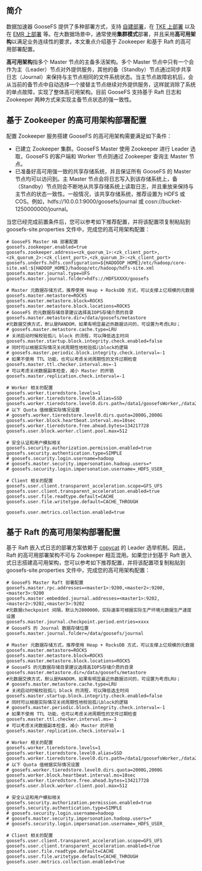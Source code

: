 ## 简介

数据加速器 GooseFS 提供了多种部署方式，支持 [自建部署](https://cloud.tencent.com/document/product/1424/68299)，在 [TKE 上部署](https://cloud.tencent.com/document/product/1424/68301) 以及在 [EMR 上部署](https://cloud.tencent.com/document/product/1424/68300) 等。在大数据场景中，通常使用**集群模式**部署，并且采用**高可用架构**以满足业务连续性的要求，本文重点介绍基于 Zookeeper 和基于 Raft 的高可用部署配置。

**高可用架构**指多个 Master 节点的主备多活架构。多个 Master 节点中只有一个会作为主（Leader）节点对外提供服务，其他的备（Standby）节点通过同步共享日志（Journal）来保持与主节点相同的文件系统状态。当主节点故障宕机后，会从当前的备节点中自动选择一个接替主节点继续对外提供服务，这样就消除了系统的单点故障，实现了整体高可用架构。目前 GooseFS 支持基于 Raft 日志和 Zookeeper 两种方式来实现主备节点状态的强一致性。

## 基于 Zookeeper 的高可用架构部署配置

配置 Zookeeper 服务搭建 GooseFS 的高可用架构需要满足如下条件：

- 已建立 Zookeeper 集群。GooseFS Master 使用 Zookeeper 进行 Leader 选取，GooseFS 的客户端和 Worker 节点则通过 Zookeeper 查询主 Master 节点。
- 已准备好高可用强一致的共享存储系统，并且保证所有 GooseFS 的 Master 节点均可以访问到。主 Master 节点会将日志写入到该存储系统上，备（Standby）节点则会不断地从共享存储系统上读取日志，并且重放来保持与主节点的状态一致性。一般情况，该共享存储系统，推荐设置为 HDFS 或 COS。例如，hdfs://10.0.0.1:9000/goosefs/journal 或 cosn://bucket-1250000000/journal。

当您已经完成前置条件后，您可以参考如下推荐配置，并将该配置项复制粘贴到 goosefs-site.properties 文件中，完成您的高可用架构配置：

```
# GooseFS Master HA 部署配置
goosefs.zookeeper.enabled=true
goosefs.zookeeper.address=<zk_quorum_1>:<zk_client_port>,<zk_quorum_2>:<zk_client_port>,<zk_quorum_3>:<zk_client_port>
goosefs.underfs.hdfs.configuration=${HADOOOP_HOME}/etc/hadoop/core-site.xml:${HADOOP_HOME}/hadoop/etc/hadoop/hdfs-site.xml
goosefs.master.journal.type=UFS
goosefs.master.journal.folder=hdfs://HDFSXXXX/goosefs

# Master 元数据存储方式，推荐使用 Heap + RocksDB 方式，可以支撑上亿规模的元数据
goosefs.master.metastore=ROCKS
goosefs.master.metastore.block=ROCKS
goosefs.master.metastore.block.locations=ROCKS
# GooseFS 的元数据存储目录建议选择高IOPS存储介质的目录
goosefs.master.metastore.dir=/data/goosefs/metastore
#元数据交换方式，默认是RANDOM，如果有明显最近热数据访问的，可设置为考虑LRU；
# goosefs.master.metastore.cache.type=LRU
# 关闭启动时候校验孤儿 block 的流程，可以降低选主时间
goosefs.master.startup.block.integrity.check.enabled=false
# 同时可以根据实际情况关闭周期性地校验孤儿block的逻辑
# goosefs.master.periodic.block.integrity.check.interval=-1
# 如果不使用 TTL 功能，也可以考虑关闭周期性的文件过期检查
goosefs.master.ttl.checker.interval.ms=-1
# 可以考虑关闭数据副本检查，减小 Master 的开销
goosefs.master.replication.check.interval=-1

# Worker 相关的配置
goosefs.worker.tieredstore.levels=1
goosefs.worker.tieredstore.level0.alias=SSD
goosefs.worker.tieredstore.level0.dirs.path=/data1/goosefsWorker,/data2/goosefsWorker
# 以下 Quota 值根据实际情况设置
# goosefs.worker.tieredstore.level0.dirs.quota=2000G,2000G
goosefs.worker.block.heartbeat.interval.ms=10sec
goosefs.worker.tieredstore.free.ahead.bytes=134217728
goosefs.user.block.worker.client.pool.max=512

# 安全认证和用户模拟相关
goosefs.security.authorization.permission.enabled=true
goosefs.security.authentication.type=SIMPLE
# goosefs.security.login.username=hadoop
# goosefs.master.security.impersonation.hadoop.users=*
# goosefs.security.login.impersonation.username=_HDFS_USER_

# Client 相关的配置
goosefs.user.client.transparent_acceleration.scope=GFS_UFS
goosefs.user.client.transparent_acceleration.enabled=true
goosefs.user.file.readtype.default=CACHE
goosefs.user.file.writetype.default=CACHE_THROUGH

goosefs.user.metrics.collection.enabled=true
```


## 基于 Raft 的高可用架构部署配置

基于 Raft 嵌入式日志的部署方案依赖于 [copycat](https://github.com/atomix/copycat) 的 Leader 选举机制。因此，Raft 的高可用部署架构不可与 Zookeeper 相互混用。如果您计划基于 Raft 嵌入式日志搭建高可用架构，您可以参考如下推荐配置，并将该配置项复制粘贴到 goosefs-site.properties 文件中，完成您的高可用架构配置：

```
# GooseFS Master Raft 部署配置
goosefs.master.rpc.addresses=<master1>:9200,<master2>:9200,<master3>:9200
goosefs.master.embedded.journal.addresses=<master1>:9202,<master2>:9202,<master3>:9202
#元数据checkpoint 间隔，默认为2000000，实际速率可根据实际生产环境元数据生产速度设置
goosefs.master.journal.checkpoint.period.entries=xxxx
# GooseFS 的 Journal 数据存储位置
goosefs.master.journal.folder=/data/goosefs/journal

# Master 元数据存储方式，推荐使用 Heap + RocksDB 方式，可以支撑上亿规模的元数据
goosefs.master.metastore=ROCKS
goosefs.master.metastore.block=ROCKS
goosefs.master.metastore.block.locations=ROCKS
# GooseFS 的元数据存储目录建议选择高IOPS存储介质的目录
goosefs.master.metastore.dir=/data/goosefs/metastore
#元数据交换方式，默认是RANDOM，如果有明显最近热数据访问的，可设置为考虑LRU；
# goosefs.master.metastore.cache.type=LRU
# 关闭启动时候校验孤儿 block 的流程，可以降低选主时间
goosefs.master.startup.block.integrity.check.enabled=false
# 同时可以根据实际情况关闭周期性地校验孤儿block的逻辑
# goosefs.master.periodic.block.integrity.check.interval=-1
# 如果不使用 TTL 功能，也可以考虑关闭周期性的文件过期检查
goosefs.master.ttl.checker.interval.ms=-1
# 可以考虑关闭数据副本检查，减小 Master 的开销
goosefs.master.replication.check.interval=-1

# Worker 相关的配置
goosefs.worker.tieredstore.levels=1
goosefs.worker.tieredstore.level0.alias=SSD
goosefs.worker.tieredstore.level0.dirs.path=/data1/goosefsWorker,/data2/goosefsWorker
# 以下 Quota 值根据实际情况设置
# goosefs.worker.tieredstore.level0.dirs.quota=2000G,2000G
goosefs.worker.block.heartbeat.interval.ms=10sec
goosefs.worker.tieredstore.free.ahead.bytes=134217728
goosefs.user.block.worker.client.pool.max=512

# 安全认证和用户模拟相关
goosefs.security.authorization.permission.enabled=true
goosefs.security.authentication.type=SIMPLE
# goosefs.security.login.username=hadoop
# goosefs.master.security.impersonation.hadoop.users=*
# goosefs.security.login.impersonation.username=_HDFS_USER_

# Client 相关的配置
goosefs.user.client.transparent_acceleration.scope=GFS_UFS
goosefs.user.client.transparent_acceleration.enabled=true
goosefs.user.file.readtype.default=CACHE
goosefs.user.file.writetype.default=CACHE_THROUGH
goosefs.user.metrics.collection.enabled=true
```
